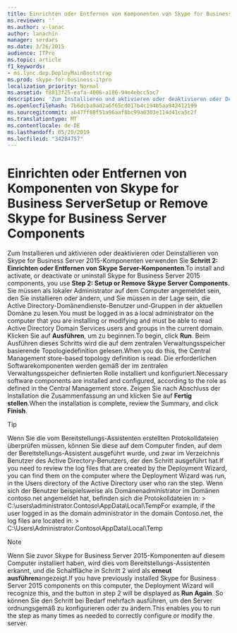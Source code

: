 ```yaml
---
title: Einrichten oder Entfernen von Komponenten von Skype for Business Server
ms.reviewer: ''
ms.author: v-lanac
author: lanachin
manager: serdars
ms.date: 3/26/2015
audience: ITPro
ms.topic: article
f1_keywords:
- ms.lync.dep.DeployMainBootstrap
ms.prod: skype-for-business-itpro
localization_priority: Normal
ms.assetid: f8813f25-eafa-4006-a186-94e4ebcc5ac7
description: 'Zum Installieren und aktivieren oder deaktivieren oder Deinstallieren von Skype for Business Server 2015-Komponenten verwenden Sie Schritt 2: Einrichten oder Entfernen von Skype Server-Komponenten. Sie müssen als lokaler Administrator auf dem Computer angemeldet sein, den Sie installieren oder ändern, und Sie müssen in der Lage sein, die Active Directory-Domänendienste-Benutzer und-Gruppen in der aktuellen Domäne zu lesen. Klicken Sie auf Ausführen, um zu beginnen. Beim Ausführen dieses Schritts wird die auf dem zentralen Verwaltungsspeicher basierende Topologiedefinition gelesen. Die erforderlichen Softwarekomponenten werden gemäß der im zentralen Verwaltungsspeicher definierten Rolle installiert und konfiguriert. Zeigen Sie nach Abschluss der Installation die Zusammenfassung an und klicken Sie auf Fertig stellen.'
ms.openlocfilehash: 7b6dcba9ad2a6f65cd017b4c194b5aa942412199
ms.sourcegitcommit: ab47ff88f51a96aaf8bc99a6303e114d41ca5c2f
ms.translationtype: MT
ms.contentlocale: de-DE
ms.lasthandoff: 05/20/2019
ms.locfileid: "34284757"
---
```

# <a name="setup-or-remove-skype-for-business-server-components"></a><span data-ttu-id="6ed7d-108">Einrichten oder Entfernen von Komponenten von Skype for Business Server</span><span class="sxs-lookup"><span data-stu-id="6ed7d-108">Setup or Remove Skype for Business Server Components</span></span>
 
<span data-ttu-id="6ed7d-109">Zum Installieren und aktivieren oder deaktivieren oder Deinstallieren von Skype for Business Server 2015-Komponenten verwenden Sie **Schritt 2: Einrichten oder Entfernen von Skype Server-Komponenten**.</span><span class="sxs-lookup"><span data-stu-id="6ed7d-109">To install and activate, or deactivate or uninstall Skype for Business Server 2015 components, you use **Step 2: Setup or Remove Skype Server Components**.</span></span> <span data-ttu-id="6ed7d-110">Sie müssen als lokaler Administrator auf dem Computer angemeldet sein, den Sie installieren oder ändern, und Sie müssen in der Lage sein, die Active Directory-Domänendienste-Benutzer und-Gruppen in der aktuellen Domäne zu lesen.</span><span class="sxs-lookup"><span data-stu-id="6ed7d-110">You must be logged in as a local administrator on the computer that you are installing or modifying and must be able to read Active Directory Domain Services users and groups in the current domain.</span></span> <span data-ttu-id="6ed7d-111">Klicken Sie auf **Ausführen**, um zu beginnen.</span><span class="sxs-lookup"><span data-stu-id="6ed7d-111">To begin, click **Run**.</span></span> <span data-ttu-id="6ed7d-112">Beim Ausführen dieses Schritts wird die auf dem zentralen Verwaltungsspeicher basierende Topologiedefinition gelesen.</span><span class="sxs-lookup"><span data-stu-id="6ed7d-112">When you do this, the Central Management store-based topology definition is read.</span></span> <span data-ttu-id="6ed7d-113">Die erforderlichen Softwarekomponenten werden gemäß der im zentralen Verwaltungsspeicher definierten Rolle installiert und konfiguriert.</span><span class="sxs-lookup"><span data-stu-id="6ed7d-113">Necessary software components are installed and configured, according to the role as defined in the Central Management store.</span></span> <span data-ttu-id="6ed7d-114">Zeigen Sie nach Abschluss der Installation die Zusammenfassung an und klicken Sie auf **Fertig stellen**.</span><span class="sxs-lookup"><span data-stu-id="6ed7d-114">When the installation is complete, review the Summary, and click **Finish**.</span></span>
  
> [!TIP]
> <span data-ttu-id="6ed7d-115">Wenn Sie die vom Bereitstellungs-Assistenten erstellten Protokolldateien überprüfen müssen, können Sie diese auf dem Computer finden, auf dem der Bereitstellungs-Assistent ausgeführt wurde, und zwar im Verzeichnis Benutzer des Active Directory-Benutzers, der den Schritt ausgeführt hat.</span><span class="sxs-lookup"><span data-stu-id="6ed7d-115">If you need to review the log files that are created by the Deployment Wizard, you can find them on the computer where the Deployment Wizard was run, in the Users directory of the Active Directory user who ran the step.</span></span> <span data-ttu-id="6ed7d-116">Wenn sich der Benutzer beispielsweise als Domänenadministrator im Domänen contoso.net angemeldet hat, befinden sich die Protokolldateien in: > C:\users\administrator.Contoso\AppData\Local\Temp</span><span class="sxs-lookup"><span data-stu-id="6ed7d-116">For example, if the user logged in as the domain administrator in the domain Contoso.net, the log files are located in: > C:\Users\Administrator.Contoso\AppData\Local\Temp</span></span> 
  
> [!NOTE]
> <span data-ttu-id="6ed7d-117">Wenn Sie zuvor Skype for Business Server 2015-Komponenten auf diesem Computer installiert haben, wird dies vom Bereitstellungs-Assistenten erkannt, und die Schaltfläche in Schritt 2 wird als **erneut ausführen**angezeigt.</span><span class="sxs-lookup"><span data-stu-id="6ed7d-117">If you have previously installed Skype for Business Server 2015 components on this computer, the Deployment Wizard will recognize this, and the button in step 2 will be displayed as **Run Again**.</span></span> <span data-ttu-id="6ed7d-118">So können Sie den Schritt bei Bedarf mehrfach ausführen, um den Server ordnungsgemäß zu konfigurieren oder zu ändern.</span><span class="sxs-lookup"><span data-stu-id="6ed7d-118">This enables you to run the step as many times as needed to correctly configure or modify the server.</span></span> 
  

